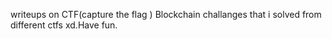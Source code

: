 writeups on CTF(capture the flag ) Blockchain challanges that i solved from different ctfs xd.Have fun.

